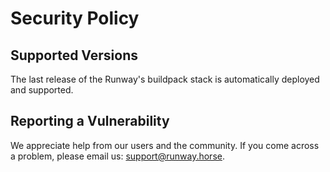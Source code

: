 # Security Policy

## Supported Versions

The last release of the Runway's buildpack stack is automatically deployed and supported.

## Reporting a Vulnerability

We appreciate help from our users and the community. If you come across a problem, please email us: support@runway.horse.
